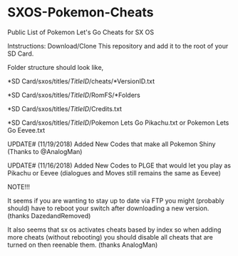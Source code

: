 # SXOS-Pokemon-Cheats
Public List of Pokemon Let's Go Cheats for SX OS

Intstructions:
Download/Clone This repository and add it to the root of your SD Card.

Folder structure should look like, 

*SD Card/sxos/titles/*TitleID*/cheats/*VersionID.txt

*SD Card/sxos/titles/*TitleID*/RomFS/*Folders

*SD Card/sxos/titles/*TitleID*/Credits.txt

*SD Card/sxos/titles/*TitleID*/Pokemon Lets Go Pikachu.txt or Pokemon Lets Go Eevee.txt



UPDATE# (11/19/2018)
Added New Codes that make all Pokemon Shiny (Thanks to @AnalogMan)

UPDATE# (11/16/2018)
Added New Codes to PLGE that would let you play as Pikachu or Eevee (dialogues and Moves still remains the same as Eevee)

NOTE!!!

It seems if you are wanting to stay up to date via FTP you might (probably should) have to reboot your switch after downloading a new version. (thanks DazedandRemoved)

It also seems that sx os activates cheats based by index so when adding more cheats (without rebooting) you should disable all cheats that are turned on then reenable them. (thanks AnalogMan)
